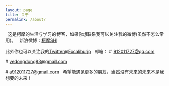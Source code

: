 ```yaml
---
layout: page
title: 关于
permalink: /about/
---
```

 
这是柯摩的生活与学习的博客，如果你想联系我可以关注我的微博(虽然不怎么常用)。
 
新浪微博：[柯摩SH](http://weibo.com/u/5339619827/home)
 

此外你也可以关注我的[Twitter@Excaliburjp](https://twitter.com/Excaliburjp)
 
邮箱：
# 912011727@qq.com

# yedongdong83@gmail.com

# a912011727@gmail.com
 
希望能遇见更多的朋友，当然没有未来的未来不是我想要的未来！
